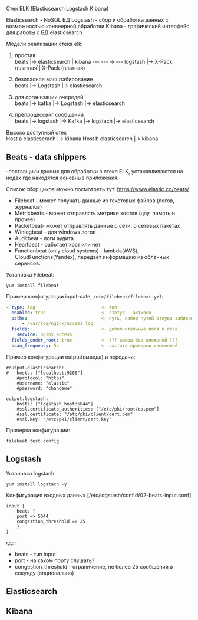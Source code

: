 Стек ELK (Elasticsearch Logstash Kibana)

Elasticsearch - NoSQL БД
Logstash - сбор и обработка данных с возможностью конвеерной обработки 
Kibana - графический интерфейс для работы с БД elasticsearch



Модели реализации стека elk:

1) простая  
beats 		|->	elasticsearch	|	kibana
	---				---			->	---
logstash	|->	X-Pack (платная)|	X-Pack (платная)	

2) безопасное масштабирование  
beats		|-> Logstash		|-> elasticsearch

3) для организации очередей  
beats		|-> kafka			|-> Logstash	|->	elasticsearch

4) препроцессинг сообщений  
beats		|->	logstash		|->	Kafka		|-> logstach	|-> elasticsearch

Высоко доступный стек  
Host a
elasticserach	|-> kibana
Host b
elasticsearch	|->	kibana


Beats - data shippers
---
-поставщики данных для обработки в стеке ELK, устанавливаются на нодах где находятся основные приложения.

Список сборщиков можно посмотреть тут: https://www.elastic.co/beats/
- Filebeat - может получать данные из текстовых файлов (логов, журналов)
- Metricbeats - может отправлять метрики хостов (цпу, память и прочее)
- Packetbeat- может отправлять данные о сети, о сетевых пакетах
- Winlogbeat - для windows логов
- Auditbeat - логи аудита
- Heartbeat - работает хост или нет
- Functionbeat (only cloud systems) - lambda(AWS), CloudFunctions(Yandex), передает информацию из облачных сервисов.

Установка Filebeat:
```
yum install filebeat
```
Пример конфигурации input-date, ```/etc/filebeat/filebeat.yml```:
```yml
- type: log 						<- тип
  enabled: true						<- статус - активен
  paths:							<- путь, набор путей откуда забираются логи (можно использовать регулярки)
	  - /var/log/nginx/access.log
  fields:							<- дополнительные поля в логе
	service: nginx_access
  fields_under_root: true			<- ??? вывод без вложений ???
  scan_frequency: 5s				<- частота проверки изменений
```
Пример конфигурации output(вывода) и передачи:
```
#output.elasticsearch:
# 	hosts: ["localhost:9200"]
	#protocol: "https"
	#username: "elastic"
	#password: "changeme"

output.logstash:
	hosts: ["logstash_host:5044"]
	#ssl.certificate_authorities: ["/etc/pki/root/ca.pem"]
	#ssl.certificate: "/etc/pki/client/cert.pem"
	#ssl.key: "/etc/pki/client/cert.key"
```

Проверка конфигурации:
```
filebeat test config
```

Logstash
---

Установка logstach:
```
yum install logstach -y
```
Конфигурация входных данных [/etc/logstash/conf.d/02-beats-input.conf]
```
input {
	beats {
	port => 5044
	congestion_threshold => 25
	}
}
```
где:
* beats - тип input
* port - на каком порту слушать?
* congestion_threshold - ограничение, не более 25 сообщений в секунду (опционально)

Elasticsearch
---

Kibana
---

